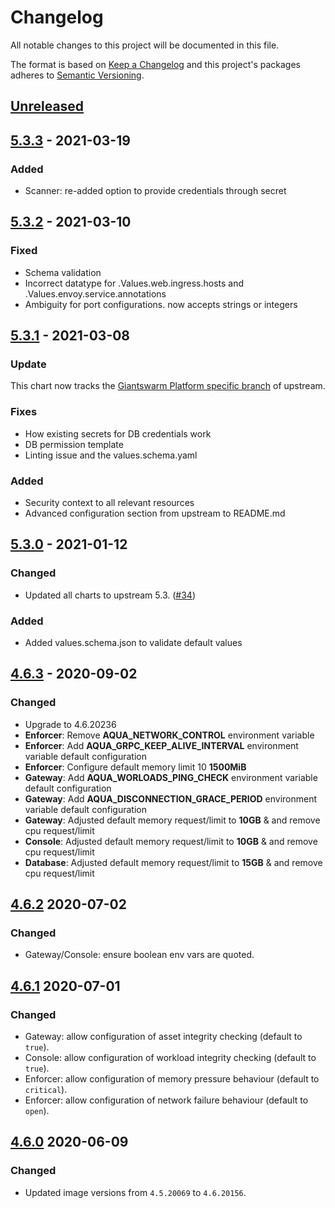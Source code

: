 # Changelog

All notable changes to this project will be documented in this file.

The format is based on [Keep a Changelog](http://keepachangelog.com/en/1.0.0/)
and this project's packages adheres to [Semantic Versioning](http://semver.org/spec/v2.0.0.html).

## [Unreleased]

## [5.3.3] - 2021-03-19

### Added

- Scanner: re-added option to provide credentials through secret

## [5.3.2] - 2021-03-10

### Fixed

- Schema validation
- Incorrect datatype for .Values.web.ingress.hosts and .Values.envoy.service.annotations
- Ambiguity for port configurations. now accepts strings or integers

## [5.3.1] - 2021-03-08

### Update

This chart now tracks the [Giantswarm Platform specific branch](https://github.com/aquasecurity/aqua-helm/tree/5.3_Giant_Swarm) of upstream.

### Fixes

- How existing secrets for DB credentials work
- DB permission template
- Linting issue and the values.schema.yaml

### Added

- Security context to all relevant resources
- Advanced configuration section from upstream to README.md

## [5.3.0] - 2021-01-12

### Changed

- Updated all charts to upstream 5.3. ([#34](https://github.com/giantswarm/aqua-app/pull/34))

### Added

- Added values.schema.json to validate default values

## [4.6.3] - 2020-09-02

### Changed

- Upgrade to 4.6.20236 
- **Enforcer**: Remove **AQUA_NETWORK_CONTROL** environment variable
- **Enforcer**: Add **AQUA_GRPC_KEEP_ALIVE_INTERVAL** environment variable default configuration
- **Enforcer**: Configure default memory limit 10 **1500MiB**
- **Gateway**: Add **AQUA_WORLOADS_PING_CHECK** environment variable default configuration
- **Gateway**: Add **AQUA_DISCONNECTION_GRACE_PERIOD** environment variable default configuration
- **Gateway**: Adjusted default memory request/limit to **10GB** & and remove cpu request/limit
- **Console**: Adjusted default memory request/limit to **10GB** & and remove cpu request/limit
- **Database**: Adjusted default memory request/limit to **15GB** & and remove cpu request/limit

## [4.6.2] 2020-07-02

### Changed

- Gateway/Console: ensure boolean env vars are quoted.

## [4.6.1] 2020-07-01

### Changed

- Gateway: allow configuration of asset integrity checking (default to `true`).
- Console: allow configuration of workload integrity checking (default to `true`).
- Enforcer: allow configuration of memory pressure behaviour (default to `critical`).
- Enforcer: allow configuration of network failure behaviour (default to `open`).

## [4.6.0] 2020-06-09

### Changed

- Updated image versions from `4.5.20069` to `4.6.20156`.

[Unreleased]: https://github.com/giantswarm/aqua-app/compare/v5.3.3...HEAD
[5.3.3]: https://github.com/giantswarm/aqua-app/compare/v5.3.2...v5.3.3
[5.3.2]: https://github.com/giantswarm/aqua-app/compare/v5.3.1...v5.3.2
[5.3.1]: https://github.com/giantswarm/aqua-app/compare/v5.3.0...v5.3.1
[5.3.0]: https://github.com/giantswarm/aqua-app/compare/v4.6.3...v5.3.0
[4.6.3]: https://github.com/giantswarm/aqua-app/compare/v4.6.2...v4.6.3
[4.6.2]: https://github.com/giantswarm/aqua-app/compare/v4.6.1...v4.6.2
[4.6.1]: https://github.com/giantswarm/aqua-app/compare/v4.6.0...v4.6.1
[4.6.0]: https://github.com/giantswarm/aqua-app/releases/tag/v4.6.0
